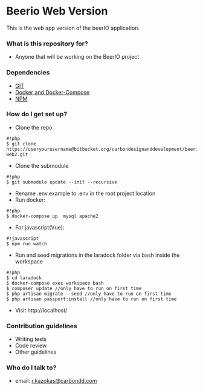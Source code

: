 # Beerio Web Version #

This is the web app version of the beerIO application.

### What is this repository for? ###

* Anyone that will be working on the BeerIO project

### Dependencies ###
- [GIT](https://git-scm.com/download/)
- [Docker and Docker-Compose](https://docs.docker.com/engine/installation/)
- [NPM](https://docs.docker.com/engine/installation/)

### How do I get set up? ###

- Clone the repo

```
#!php
$ git clone https://useryourusername@bitbucket.org/carbondesignanddevelopment/beerio-web2.git
```
- Clone the submodule

```
#!php
$ git submodule update --init --recursive
```
- Rename .env.example to .env in the root project location
- Run docker: 

```
#!php
$ docker-compose up  mysql apache2
```

- For javascript(Vue): 

```
#!javascript
$ npm run watch
```

- Run and seed migrations in the laradock folder via bash inside the workspace


```
#!php
$ cd laradock
$ docker-compose exec workspace bash
$ composer update //only have to run on first time
$ php artisan migrate --seed //only have to run on first time
$ php artisan passport:install //only have to run on first time
```


- Visit http://localhost/

### Contribution guidelines ###

* Writing tests
* Code review
* Other guidelines

### Who do I talk to? ###

* email: r.kazokas@carbondd.com